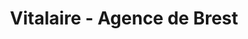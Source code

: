 ---
title: "Vitalaire - Agence de Brest"
url: /gouesnou/vitalaire-agence-de-brest/
shop: approvisionnement médical
---